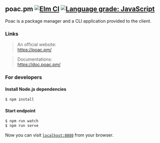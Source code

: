 ## poac.pm [![Elm CI](https://github.com/poacpm/poac.pm/workflows/Elm%20CI/badge.svg)](https://github.com/poacpm/poac.pm/actions?query=workflow%3A%22Elm+CI%22) [![Language grade: JavaScript](https://img.shields.io/lgtm/grade/javascript/g/poacpm/poac.pm.svg?logo=lgtm&logoWidth=18)](https://lgtm.com/projects/g/poacpm/poac.pm/context:javascript)

Poac is a package manager and a CLI application provided to the client.


### Links
> An official website:<br>
https://poac.pm/

> Documentations:<br>
https://doc.poac.pm/


### For developers

#### Install Node.js dependencies
```bash
$ npm install
```

#### Start endpoint
```bash
$ npm run watch
$ npm run serve
```

Now you can visit [`localhost:8080`](http://localhost:8080) from your browser.
